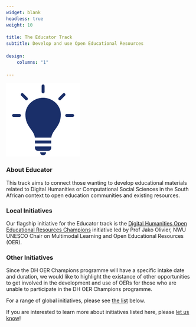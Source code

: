 ```yaml
---
widget: blank
headless: true
weight: 10

title: The Educator Track
subtitle: Develop and use Open Educational Resources

design:
    columns: "1"

---
```


<img src="educate-icon.svg" width="200px">
<br>

### About Educator

This track aims to connect those wanting to develop educational materials related to Digital Humanities or Computational Social Sciences in the South African context to open education communities and existing resources. 

### Local Initiatives 

Our flagship initiative for the Educator track is the [Digital Humanities Open Educational Resources Champions](#dh-oer-champions) initiative led by Prof Jako Olivier, NWU UNESCO Chair on Multimodal Learning and Open Educational Resources (OER).


### Other Initiatives

Since the DH OER Champions programme will have a specific intake date and duration, we would like to highlight the existance of other opportunities to get involved in the development and use of OERs for those who are unable to participate in the DH OER Champions programme.

For a range of global initiatives, please see [the list](#other-programmes) below.

If you are interested to learn more about initiatives listed here, please <a href="../../contact" target="_blank">let us know</a>!






